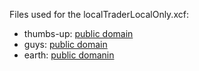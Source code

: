 Files used for the localTraderLocalOnly.xcf:

* thumbs-up: [public domain](https://pixabay.com/en/hand-thumb-sign-ok-yes-positive-311121/)
* guys: [public domain](https://openclipart.org/detail/201468/men-shacking-hand-4-differents-versions)
* earth: [public domanin](https://openclipart.org/detail/3320/earth)
